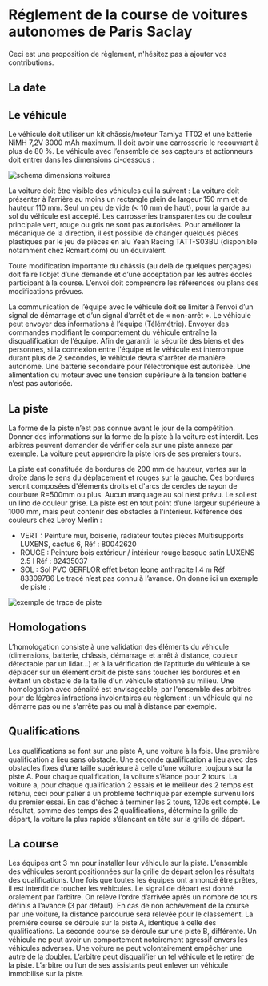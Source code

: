 # Réglement de la course de voitures autonomes de Paris Saclay

Ceci est une proposition de règlement, n'hésitez pas à ajouter vos contributions.

## La date



## Le véhicule

Le véhicule doit utiliser un kit châssis/moteur Tamiya TT02 et une batterie NiMH 7,2V 3000 mAh maximum. Il doit avoir une carrosserie le recouvrant à plus de 80 %.
Le véhicule avec l’ensemble de ses capteurs et actionneurs doit entrer dans les dimensions ci-dessous :

![schema dimensions voitures](https://raw.githubusercontent.com/ajuton-ens/CourseVoituresAutonomesSaclay/main/Images/dimensions_voiture.png)

La voiture doit être visible des véhicules qui la suivent : La voiture doit présenter à l’arrière au moins un rectangle plein de largeur 150 mm et de hauteur 110 mm. Seul un peu de vide (< 10 mm de haut), pour la garde au sol du véhicule est accepté.
Les carrosseries transparentes ou de couleur principale vert, rouge ou gris ne sont pas autorisées.
Pour améliorer la mécanique de la direction, il est possible de changer quelques pièces plastiques par le jeu de pièces en alu Yeah Racing TATT-S03BU (disponible notamment chez Rcmart.com) ou un équivalent.

Toute modification importante du châssis (au delà de quelques perçages) doit faire l’objet d’une demande et d’une acceptation par les autres écoles participant à la course. L’envoi doit comprendre les références ou plans des modifications prévues.

La communication de l’équipe avec le véhicule doit se limiter à l’envoi d’un signal de démarrage et d’un signal d’arrêt et de « non-arrêt ». Le véhicule peut envoyer des informations à l’équipe (Télémétrie). Envoyer des commandes modifiant le comportement du véhicule entraîne la disqualification de l’équipe.
Afin de garantir la sécurité des biens et des personnes, si la connexion entre l'équipe et le véhicule est interrompue durant plus de 2 secondes, le véhicule devra s'arrêter de manière autonome.
Une batterie secondaire pour l’électronique est autorisée. Une alimentation du moteur avec une tension supérieure à la tension batterie n’est pas autorisée.

## La piste

La forme de la piste n’est pas connue avant le jour de la compétition. Donner des informations sur la forme de la piste à la voiture est interdit. Les arbitres peuvent demander de vérifier cela sur une piste annexe par exemple. La voiture peut apprendre la piste lors de ses premiers tours.

La piste est constituée de bordures de 200 mm de hauteur, vertes sur la droite dans le sens du déplacement et rouges sur la gauche. Ces bordures seront composées d'éléments droits et d'arcs de cercles de rayon de courbure R=500mm ou plus. Aucun marquage au sol n’est prévu. Le sol est un lino de couleur grise. La piste est en tout point d’une largeur supérieure à 1000 mm, mais peut contenir des obstacles à l'intérieur.
Référence des couleurs chez Leroy Merlin : 
* VERT : Peinture mur, boiserie, radiateur toutes pièces Multisupports LUXENS, cactus 6, Réf : 80042620
* ROUGE : Peinture bois extérieur / intérieur rouge basque satin LUXENS 2.5 l Réf : 82435037
* SOL : Sol PVC GERFLOR effet béton leone anthracite l.4 m  Réf 83309786
Le tracé n’est pas connu à l’avance. On donne ici un exemple de piste :

![exemple de trace de piste](https://raw.githubusercontent.com/ajuton-ens/CourseVoituresAutonomesSaclay/main/Images/exemple_piste.png)

## Homologations

L’homologation consiste à une validation des éléments du véhicule (dimensions, batterie, châssis, démarrage et arrêt à distance, couleur détectable par un lidar...) et à la vérification de l’aptitude du véhicule à se déplacer sur un élément droit de piste sans toucher les bordures et en évitant un obstacle de la taille d'un véhicule stationné au milieu.
Une homologation avec pénalité est envisageable, par l'ensemble des arbitres pour de légères infractions involontaires au règlement : un véhicule qui ne démarre pas ou ne s'arrête pas ou mal à distance par exemple.

## Qualifications

Les qualifications se font sur une piste A, une voiture à la fois. Une première qualification a lieu sans obstacle. Une seconde qualification a lieu avec des obstacles fixes d’une taille supérieure à celle d’une voiture, toujours sur la piste A.
Pour chaque qualification, la voiture s’élance pour 2 tours. La voiture a, pour chaque qualification 2 essais et le meilleur des 2 temps est retenu, ceci pour palier à un problème technique par exemple survenu lors du premier essai.
En cas d'échec à terminer les 2 tours, 120s est compté.
Le résultat, somme des temps des 2 qualifications, détermine la grille de départ, la voiture la plus rapide s’élançant en tête sur la grille de départ.


## La course

Les équipes ont 3 mn pour installer leur véhicule sur la piste.
L’ensemble des véhicules seront positionnées sur la grille de départ selon les résultats des qualifications. Une fois que toutes les équipes ont annoncé être prêtes, il est interdit de toucher les véhicules. Le signal de départ est donné oralement par l’arbitre.
On relève l’ordre d’arrivée après un nombre de tours définis à l’avance (3 par défaut).
En cas de non achèvement de la course par une voiture, la distance parcourue sera relevée pour le classement.
La première course se déroule sur la piste A, identique à celle des qualifications.
La seconde course se déroule sur une piste B, différente.
Un véhicule ne peut avoir un comportement notoirement agressif envers les véhicules adverses. Une voiture ne peut volontairement empêcher une autre de la doubler.
L’arbitre peut disqualifier un tel véhicule et le retirer de la piste.
L’arbitre ou l’un de ses assistants peut enlever un véhicule immobilisé sur la piste.
